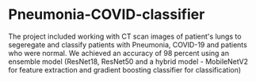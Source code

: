 # Pneumonia-COVID-classifier
The project included working with CT scan images of patient's lungs to segeregate and classify patients with Pneumonia, COVID-19 and patients who were normal. We achieved an accuracy of 98 percent using an ensemble model (ResNet18, ResNet50 and a hybrid model - MobileNetV2 for feature extraction and gradient boosting classifier for classification) 
